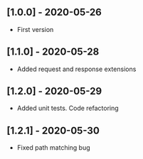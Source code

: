 ## [1.0.0] - 2020-05-26

* First version

## [1.1.0] - 2020-05-28

* Added request and response extensions

## [1.2.0] - 2020-05-29

* Added unit tests. Code refactoring

## [1.2.1] - 2020-05-30

* Fixed path matching bug